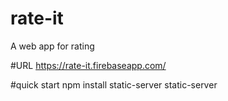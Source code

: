 # rate-it
A web app for rating

#URL
https://rate-it.firebaseapp.com/

#quick start
npm install static-server
static-server
